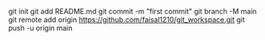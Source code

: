 git init
git add README.md
git commit -m "first commit"
git branch -M main
git remote add origin https://github.com/faisal1210/git_workspace.git
git push -u origin main
